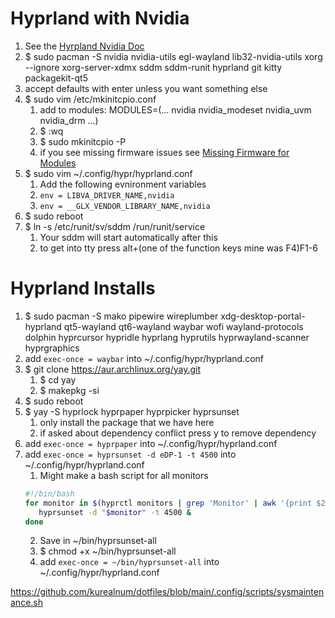 # Hyprland with Nvidia
1. See the [Hyrpland Nvidia Doc](https://wiki.hyprland.org/Nvidia/)
2. $ sudo pacman -S nvidia nvidia-utils egl-wayland lib32-nvidia-utils xorg --ignore xorg-server-xdmx sddm sddm-runit hyprland git kitty packagekit-qt5 
3. accept defaults with enter unless you want something else
4. $ sudo vim /etc/mkinitcpio.conf
   1. add to modules: MODULES=(... nvidia nvidia_modeset nvidia_uvm nvidia_drm ...)
   2. $ :wq
   3. $ sudo mkinitcpio -P
   4. if you see missing firmware issues see [Missing Firmware for Modules](../base-install.md#missing-firmware-for-modules)
5. $ sudo vim ~/.config/hypr/hyprland.conf
   1. Add the following evnironment variables
   2. ```env = LIBVA_DRIVER_NAME,nvidia```
   3. ```env = __GLX_VENDOR_LIBRARY_NAME,nvidia```
6. $ sudo reboot
7. $ ln -s /etc/runit/sv/sddm /run/runit/service
   1. Your sddm will start automatically after this
   2. to get into tty press alt+(one of the function keys mine was F4)F1-6

# Hyprland Installs
1. $ sudo pacman -S mako pipewire wireplumber xdg-desktop-portal-hyprland qt5-wayland qt6-wayland waybar wofi wayland-protocols dolphin hyprcursor hypridle hyprlang hyprutils hyprwayland-scanner hyprgraphics
2. add ```exec-once = waybar``` into ~/.config/hypr/hyprland.conf
3. $ git clone https://aur.archlinux.org/yay.git
   1. $ cd yay
   2. $ makepkg -si
4. $ sudo reboot
5. $ yay -S hyprlock hyprpaper hyprpicker hyprsunset
   1. only install the package that we have here
   2. if asked about dependency conflict press y to remove dependency
6. add ```exec-once = hyprpaper``` into ~/.config/hypr/hyprland.conf
7. add ```exec-once = hyprsunset -d eDP-1 -t 4500``` into ~/.config/hypr/hyprland.conf
   1. Might make a bash script for all monitors
   ```sh
   #!/bin/bash
   for monitor in $(hyprctl monitors | grep 'Monitor' | awk '{print $2}'); do
      hyprsunset -d "$monitor" -t 4500 &
   done
   ```
   2. Save in ~/bin/hyprsunset-all
   3. $ chmod +x ~/bin/hyprsunset-all
   4. add ```exec-once = ~/bin/hyprsunset-all``` into ~/.config/hypr/hyprland.conf
   

https://github.com/kurealnum/dotfiles/blob/main/.config/scripts/sysmaintenance.sh
